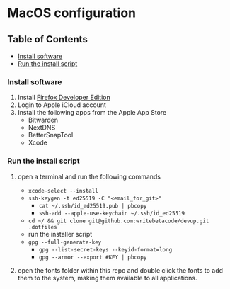 # MacOS configuration

## Table of Contents

- [Install software](#install-software)
- [Run the install script](#run-the-install-script)

### Install software

1. Install [Firefox Developer Edition](https://www.mozilla.org/en-US/firefox/developer/)
1. Login to Apple iCloud account
1. Install the following apps from the Apple App Store
    - Bitwarden
    - NextDNS
    - BetterSnapTool
    - Xcode

### Run the install script

1. open a terminal and run the following commands
    - ```xcode-select --install```
    - ```ssh-keygen -t ed25519 -C "<email_for_git>"```
      - ```cat ~/.ssh/id_ed25519.pub | pbcopy```
      - ```ssh-add --apple-use-keychain ~/.ssh/id_ed25519```
    - ```cd ~/ && git clone git@github.com:writebetacode/devup.git .dotfiles```
    - run the installer script
    - ```gpg --full-generate-key```
      - ```gpg --list-secret-keys --keyid-format=long```
      - ```gpg --armor --export #KEY | pbcopy```

1. open the fonts folder within this repo and double click the fonts to add them
   to the system, making them available to all applications.
